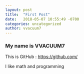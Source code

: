 ```yaml
---
layout: post
title:  "First Post"
date:   2018-05-07 10:55:49 -0700
categories: uncategorized
author: vvacuum7
---
```


### My name is VVACUUM7 ##

This is GitHub :  https://github.com/

I like math and programming
